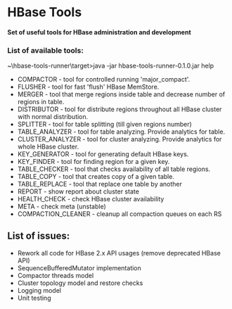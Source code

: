 # HBase Tools

#### Set of useful tools for HBase administration and development


### List of available tools:
~\hbase-tools-runner\target>java -jar hbase-tools-runner-0.1.0.jar help

* COMPACTOR - tool for controlled running 'major_compact'.
* FLUSHER - tool for fast 'flush' HBase MemStore.
* MERGER - tool that merge regions inside table and decrease number of regions in table.
* DISTRIBUTOR - tool for distribute regions throughout all HBase cluster with normal distribution.
* SPLITTER - tool for table splitting (till given regions number)
* TABLE_ANALYZER - tool for table analyzing. Provide analytics for table.
* CLUSTER_ANALYZER - tool for cluster analyzing. Provide analytics for whole HBase cluster.
* KEY_GENERATOR - tool for generating default HBase keys.
* KEY_FINDER - tool for finding region for a given key.
* TABLE_CHECKER - tool that checks availability of all table regions.
* TABLE_COPY - tool that creates copy of a given table.
* TABLE_REPLACE - tool that replace one table by another
* REPORT - show report about cluster state
* HEALTH_CHECK - check HBase cluster availability
* META - check meta (unstable)
* COMPACTION_CLEANER - cleanup all compaction queues on each RS




## List of issues:

* Rework all code for HBase 2.x API usages (remove deprecated HBase API)
* SequenceBufferedMutator implementation
* Compactor threads model
* Cluster topology model and restore checks
* Logging model
* Unit testing 